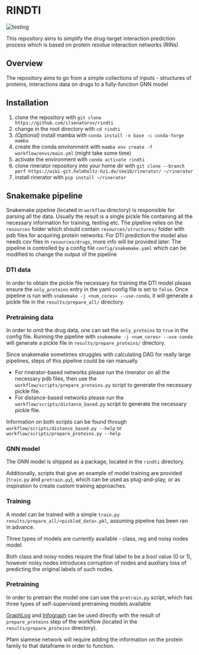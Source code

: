 # RINDTI

![testing](https://github.com/ilsenatorov/rindti/actions/workflows/test.yml/badge.svg)

This repository aims to simplify the drug-target interaction prediction process which is based on protein residue interaction networks (RINs)

## Overview

The repository aims to go from a simple collections of inputs - structures of proteins, interactions data on drugs to a fully-function GNN model

## Installation

1. clone the repository with `git clone https://github.com/ilsenatorov/rindti`
2. change in the root directory with `cd rindti`
3. *(Optional)* install mamba with `conda install -n base -c conda-forge mamba`
4. create the conda environment with `mamba env create -f workflow/envs/main.yml` (might take some time)
5. activate the environment with `conda activate rindti`
6. clone rinerator repository into your home dir with `git clone --branch perf https://wibi-git.helmholtz-hzi.de/ske18/rinerator/ ~/rinerator`
7. install rinerator with `pip install ~/rinerator`

## Snakemake pipeline

Snakemake pipeline (located in `workflow` directory) is responsible for parsing all the data.
Usually the result is a single pickle file containing all the necessary information for training, testing etc.
The pipeline relies on the `resources` folder which should contain `resources/structures/` folder with pdb files for acquiring protein networks.
For DTI prediction the model also needs csv files in `resources/drugs`, more info will be provided later.
The pipeline is controlled by a config file `config/snakemake.yaml` which can be modified to change the output of the pipeline

### DTI data

In order to obtain the pickle file necessary for training the DTI model please ensure the `only_proteins` entry in the yaml config file is set to `false`.
Once pipeline is run with `snakemake -j <num_cores> --use-conda`, it will generate a pickle file in the `results/prepare_all/` directory.

### Pretraining data

In order to omit the drug data, one can set the `only_proteins` to `true` in the config file.
Running the pipeline with `snakemake -j <num_cores> --use-conda` will generate a pickle file in `results/prepare_proteins/` directory.

Since snakemake sometimes struggles with calculating DAG for really large pipelines, steps of this pipeline could be ran manually

* For rinerator-based networks please run the rinerator on all the necessary pdb files, then use the `workflow/scripts/prepare_proteins.py` script to generate the necessary pickle file.
* For distance-based networks please run the `workflow/scripts/distance_based.py` script to generate the necessary pickle file.

Information on both scripts can be found through `workflow/scripts/distance_based.py --help` or `workflow/scripts/prepare_proteins.py --help`


### GNN model

The GNN model is shipped as a package, located in the `rindti` directory.

Additionally, scripts that give an example of model training are provided (`train.py` and `pretrain.py`), which can be used as plug-and-play, or as inspiration to create custom training approaches.


### Training

A model can be trained with a simple `train.py results/prepare_all/<pickled_data>.pkl`, assuming pipeline has been ran in advance.

Three types of models are currently available - class, reg and noisy nodes model.

Both class and noisy nodes require the final label to be a bool value (0 or 1), however noisy nodes introduces corruption of nodes and auxiliary loss of predicting the original labels of such nodes.

### Pretraining

In order to pretrain the model one can use the `pretrain.py` script, which has three types of self-supervised pretraining models available

[GraphLog](https://arxiv.org/pdf/2106.04113.pdf) and [Infograph](https://arxiv.org/pdf/1808.06670.pdf) can be used directly with the result of `prepare_proteins` step of the workflow (located in the `results/prepare_proteins` directory).

Pfam siamese network will require adding the information on the protein family to that dataframe in order to function.
